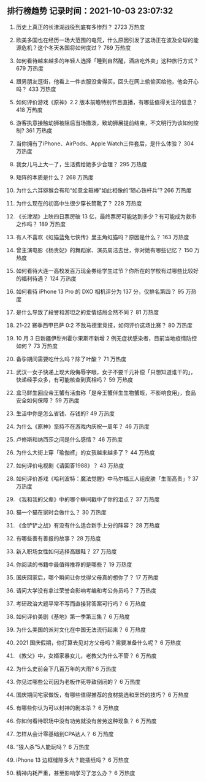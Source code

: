 
## 排行榜趋势 记录时间：2021-10-03 23:07:32
  
  1. 历史上真正的长津湖战役到底有多惨烈？ 2723 万热度
    
  2. 欧美多国也在经历一场大范围的电荒，什么原因引发了这场正在波及全球的能源危机？这个冬天各国将如何度过？ 769 万热度
    
  3. 如何看待越来越多的年轻人选择「睡到自然醒，酒店吃外卖」这种旅行方式？ 679 万热度
    
  4. 跟男朋友逛街，他看上一件衣服没舍得买，回头在网上偷偷买给他，他会开心吗？ 433 万热度
    
  5. 如何评价游戏《原神》2.2 版本前瞻特别节目直播，有哪些值得关注的信息？ 418 万热度
    
  6. 游客执意接触幼狮被阻后当场撒泼，致幼狮展提前结束，不文明行为该如何控制? 361 万热度
    
  7. 当你拥有了iPhone、AirPods、Apple Watch三件套后，是什么体验？ 304 万热度
    
  8. 我女儿马上大一了，生活费给她多少合理？ 295 万热度
    
  9. 矩阵的本质是什么？ 268 万热度
    
  10. 为什么六耳猕猴会有和“如意金箍棒”如此相像的“随心铁杆兵”? 266 万热度
    
  11. 为什么现在的初高中生很少穿长筒靴了？ 228 万热度
    
  12. 《长津湖》上映四日票房破 13 亿，最终票房可能达到多少？有可能成为救市之作吗？ 189 万热度
    
  13. 有人不喜欢《虹猫蓝兔七侠传》里主角虹猫吗？原因是什么？ 163 万热度
    
  14. 曾主演电影《杨贵妃》的舞蹈家、演员周洁去世，你对她有哪些记忆？ 150 万热度
    
  15. 如何看待大连一高校发百万现金券给学生过节？你所在的学校有过哪些比较好的福利待遇？ 124 万热度
    
  16. 如何看待 iPhone 13  Pro 的 DXO 相机评分为 137 分，仅排名第四？ 95 万热度
    
  17. 是什么导致了段誉和游坦之的爱情结局全然不同？ 81 万热度
    
  18. 21-22 赛季西甲巴萨 0:2 不敌马德里竞技，如何评价这场比赛？ 80 万热度
    
  19. 10 月 3 日新疆伊犁州霍尔果斯市新增 2 例无症状感染者，目前当地疫情防控如何？ 73 万热度
    
  20. 备孕期间需要吃什么吗？除了叶酸？ 71 万热度
    
  21. 武汉一女子快递上现大段侮辱字眼，女子不要千元补偿「只想知道谁干的」，快递经手众多，有可能核查到真相吗？ 59 万热度
    
  22. 盒马鲜生回应帝王蟹有活虫称「是帝王蟹伴生生物蟹蛭，不影响食用」，食品安全如何保障？ 59 万热度
    
  23. 生活中你是怎么省钱、存钱的? 49 万热度
    
  24. 为什么《原神》坚持不在游戏内庆祝一周年？ 46 万热度
    
  25. 卢修斯和纳西莎之间是什么感情？ 46 万热度
    
  26. 为什么大街上穿「瑜伽裤」的女孩越来越多了？ 44 万热度
    
  27. 如何评价电视剧《请回答1988》？ 43 万热度
    
  28. 如何评价游戏《哈利波特：魔法觉醒》中马尔福三人组皮肤「生而高贵」? 37 万热度
    
  29. 《我和我的父辈》中的哪个瞬间戳中了你的泪点？ 37 万热度
    
  30. 猫一个猫在家时会做什么？ 30 万热度
    
  31. 《金铲铲之战》有没有什么适合新手上分的阵容？ 28 万热度
    
  32. 有哪些善有善报的故事？ 28 万热度
    
  33. 新入职场女性如何选择高跟鞋？ 27 万热度
    
  34. 你阅读的书籍中最值得推荐的是哪些？ 19 万热度
    
  35. 国庆回家后，哪个瞬间让你觉得父母真的想你了？ 17 万热度
    
  36. 请问大学没有拿过荣誉会影响考编和考公务员吗？ 7 万热度
    
  37. 考研政治大题平常不写而直接背答案可行吗？ 6 万热度
    
  38. 如何评价美剧《基地》第一季第三集？ 6 万热度
    
  39. 为什么美国的派对文化在中国无法流行起来？ 6 万热度
    
  40. 2021 国庆假期，你打算去见对方父母吗？需要准备什么呢？ 6 万热度
    
  41. 《教父》中，女婿家暴女儿，老教父为什么不管？ 6 万热度
    
  42. 为什么史前会下几百万年的大雨? 6 万热度
    
  43. 你见过哪些公司因为老板作死导致倒闭的？ 6 万热度
    
  44. 国庆期间宅家做饭，有哪些值得推荐的食材挑选和烹饪的技巧？ 6 万热度
    
  45. 有哪些你认为可以封神的剧本杀？ 6 万热度
    
  46. 你如何看待职场中没有功劳就没有苦劳这种现象？ 6 万热度
    
  47. 怎样从会计零基础到CPA达人？ 6 万热度
    
  48. “狼人杀”5人能玩吗？ 6 万热度
    
  49. iPhone 13 边框缝隙多大？能插纸吗？ 6 万热度
    
  50. 精神内耗严重，甚至影响学习了怎么办？ 6 万热度
    